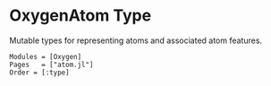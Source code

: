 # OxygenAtom Type

Mutable types for representing atoms and associated atom features.

```@autodocs
Modules = [Oxygen]
Pages   = ["atom.jl"]
Order = [:type]
```
